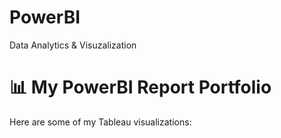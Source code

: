 # PowerBI
Data Analytics &amp; Visuzalization

# 📊 My PowerBI Report Portfolio

Here are some of my Tableau visualizations:
